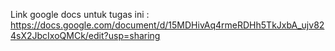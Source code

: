 Link google docs untuk tugas ini : https://docs.google.com/document/d/15MDHivAq4rmeRDHh5TkJxbA_ujv824sX2JbcIxoQMCk/edit?usp=sharing